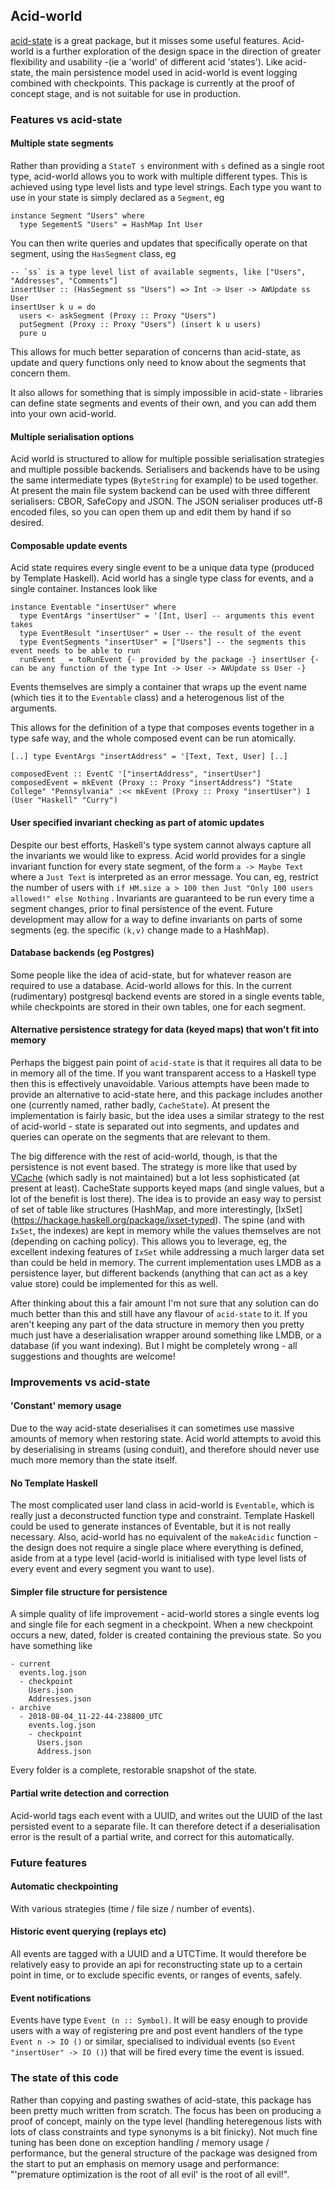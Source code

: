 ## Acid-world
[acid-state](https://github.com/acid-state/acid-state) is a great package, but it misses some useful features. Acid-world is a further exploration of the design space in the direction of greater flexibility and usability -(ie a 'world' of different acid 'states'). Like acid-state, the main persistence model used in acid-world is event logging combined with checkpoints. This package is currently at the proof of concept stage, and is not suitable for use in production. 

### Features vs acid-state

#### Multiple state segments
Rather than providing a `StateT s` environment with `s` defined as a single root type, acid-world allows you to work with multiple different types. This is achieved using type level lists and type level strings. Each type you want to use in your state is simply declared as a `Segment`, eg
    
    instance Segment "Users" where
      type SegementS "Users" = HashMap Int User

You can then write queries and updates that specifically operate on that segment, using the `HasSegment` class, eg 
    
    -- `ss` is a type level list of available segments, like ["Users", "Addresses", "Comments"]
    insertUser :: (HasSegment ss "Users") => Int -> User -> AWUpdate ss User 
    insertUser k u = do 
      users <- askSegment (Proxy :: Proxy "Users")
      putSegment (Proxy :: Proxy "Users") (insert k u users)
      pure u

This allows for much better separation of concerns than acid-state, as update and query functions only need to know about the segments that concern them.

It also allows for something that is simply impossible in acid-state - libraries can define state segments and events of their own, and you can add them into your own acid-world. 

#### Multiple serialisation options
Acid world is structured to allow for multiple possible serialisation strategies and multiple possible backends. Serialisers and backends have to be using the same intermediate types (`ByteString` for example) to be used together. At present the main file system backend can be used with three different serialisers: CBOR, SafeCopy and JSON. The JSON serialiser produces utf-8 encoded files, so you can open them up and edit them by hand if so desired.

#### Composable update events
Acid state requires every single event to be a unique data type (produced by Template Haskell). Acid world has a single type class for events, and a single container. Instances look like
    
    instance Eventable "insertUser" where 
      type EventArgs "insertUser" = '[Int, User] -- arguments this event takes
      type EventResult "insertUser" = User -- the result of the event
      type EventSegments "insertUser" = ["Users"] -- the segments this event needs to be able to run 
      runEvent _ = toRunEvent {- provided by the package -} insertUser {- can be any function of the type Int -> User -> AWUpdate ss User -}

Events themselves are simply a container that wraps up the event name (which ties it to the `Eventable` class) and a heterogenous list of the arguments.

This allows for the definition of a type that composes events together in a type safe way, and the whole composed event can be run atomically.

    [..] type EventArgs "insertAddress" = '[Text, Text, User] [..]

    composedEvent :: EventC '["insertAddress", "insertUser"]
    composedEvent = mkEvent (Proxy :: Proxy "insertAddress") "State College" "Pennsylvania" :<< mkEvent (Proxy :: Proxy "insertUser") 1 (User "Haskell" "Curry")
   

#### User specified invariant checking as part of atomic updates
Despite our best efforts, Haskell's type system cannot always capture all the invariants we would like to express. Acid world provides for a single invariant function for every state segment, of the form `a -> Maybe Text` where a `Just Text` is interpreted as an error message. You can, eg, restrict the number of users with `if HM.size a > 100 then Just "Only 100 users allowed!" else Nothing` . Invariants are guaranteed to be run every time a segment changes, prior to final persistence of the event. Future development may allow for a way to define invariants on parts of some segments (eg. the specific `(k,v)` change made to a HashMap).

#### Database backends (eg Postgres)
Some people like the idea of acid-state, but for whatever reason are required to use a database. Acid-world allows for this. In the current (rudimentary) postgresql backend events are stored in a single events table, while checkpoints are stored in their own tables, one for each segment.

#### Alternative persistence strategy for data (keyed maps) that won't fit into memory 
Perhaps the biggest pain point of `acid-state` is that it requires all data to be in memory all of the time. If you want transparent access to a Haskell type then this is effectively unavoidable. Various attempts have been made to provide an alternative to acid-state here, and this package includes another one (currently named, rather badly, `CacheState`). At present the implementation is fairly basic, but the idea uses a similar strategy to the rest of acid-world - state is separated out into segments, and updates and queries can operate on the segments that are relevant to them. 

The big difference with the rest of acid-world, though, is that the persistence is not event based. The strategy is more like that used by [VCache](http://hackage.haskell.org/package/vcache) (which sadly is not maintained) but a lot less sophisticated (at present at least). CacheState supports keyed maps (and single values, but a lot of the benefit is lost there). The idea is to provide an easy way to persist of set of table like structures (HashMap, and more interestingly, [IxSet] (https://hackage.haskell.org/package/ixset-typed). The spine (and with `IxSet`, the indexes) are kept in memory while the values themselves are not (depending on caching policy). This allows you to leverage, eg, the excellent indexing features of `IxSet` while addressing a much larger data set than could be held in memory. The current implementation uses LMDB as a persistence layer, but different backends (anything that can act as a key value store) could be implemented for this as well.

After thinking about this a fair amount I'm not sure that any solution can do much better than this and still have any flavour of `acid-state` to it. If you aren't keeping any part of the data structure in memory then you pretty much just have a deserialisation wrapper around something like LMDB, or a database (if you want indexing). But I might be completely wrong - all suggestions and thoughts are welcome!

### Improvements vs acid-state

#### 'Constant' memory usage
Due to the way acid-state deserialises it can sometimes use massive amounts of memory when restoring state. Acid world attempts to avoid this by deserialising in streams (using conduit), and therefore should never use much more memory than the state itself.

#### No Template Haskell
The most complicated user land class in acid-world is `Eventable`, which is really just a deconstructed function type and constraint. Template Haskell could be used to generate instances of Eventable, but it is not really necessary. Also, acid-world has no equivalent of the `makeAcidic` function - the design does not require a single place where everything is defined, aside from at a type level (acid-world is initialised with type level lists of every event and every segment you want to use).

#### Simpler file structure for persistence
A simple quality of life improvement - acid-world stores a single events log and single file for each segment in a checkpoint. When a new checkpoint occurs a new, dated, folder is created containing the previous state. So you have something like
 
    - current
      events.log.json
      - checkpoint 
        Users.json
        Addresses.json
    - archive
      - 2018-08-04_11-22-44-238800_UTC
        events.log.json
        - checkpoint
          Users.json
          Address.json

Every folder is a complete, restorable snapshot of the state.

#### Partial write detection and correction
Acid-world tags each event with a UUID, and writes out the UUID of the last persisted event to a separate file. It can therefore detect if a deserialisation error is the result of a partial write, and correct for this automatically.

### Future features 

#### Automatic checkpointing
With various strategies (time / file size / number of events). 

#### Historic event querying (replays etc)
All events are tagged with a UUID and a UTCTime. It would therefore be relatively easy to provide an api for reconstructing state up to a certain point in time, or to exclude specific events, or ranges of events, safely.

#### Event notifications
Events have type `Event (n :: Symbol)`. It will be easy enough to provide users with a way of registering pre and post event handlers of the type `Event n -> IO ()` or similar, specialised to individual events (so `Event "insertUser" -> IO ()`) that will be fired every time the event is issued.


### The state of this code

Rather than copying and pasting swathes of acid-state, this package has been pretty much written from scratch. The focus has been on producing a proof of concept, mainly on the type level (handling heteregenous lists with lots of class constraints and type synonyms is a bit finicky). Not much fine tuning has been done on exception handling / memory usage / performance, but the general structure of the package was designed from the start to put an emphasis on memory usage and performance: "'premature optimization is the root of all evil' is the root of all evil!".

